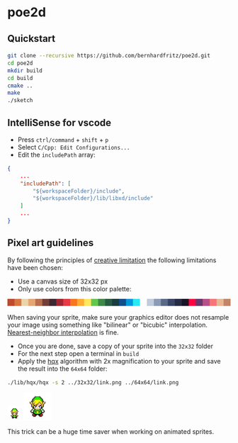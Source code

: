 # poe2d

## Quickstart

```bash
git clone --recursive https://github.com/bernhardfritz/poe2d.git
cd poe2d
mkdir build
cd build
cmake ..
make
./sketch
```

## IntelliSense for vscode

* Press `ctrl/command` + `shift` + `p`
* Select `C/Cpp: Edit Configurations...`
* Edit the `includePath` array:

```JSON
{
    ...
    "includePath": [
        "${workspaceFolder}/include",
        "${workspaceFolder}/lib/libxd/include"
    ]
    ...
}
```

## Pixel art guidelines

By following the principles of [creative limitation](https://en.wikipedia.org/wiki/Creative_limitation) the following limitations have been chosen:

* Use a canvas size of 32x32 px
* Only use colors from this color palette:

![color palette](endesga-32-32x.png)

When saving your sprite, make sure your graphics editor does not resample your image using something like "bilinear" or "bicubic" interpolation. [Nearest-neighbor interpolation](https://en.wikipedia.org/wiki/Nearest-neighbor_interpolation) is fine.
* Once you are done, save a copy of your sprite into the `32x32` folder
* For the next step open a terminal in `build`
* Apply the [hqx](https://en.wikipedia.org/wiki/Hqx) algorithm with 2x magnification to your sprite and save the result into the `64x64` folder:

```bash
./lib/hqx/hqx -s 2 ../32x32/link.png ../64x64/link.png
```

![32x32/link.png](32x32/link.png) ![64x64/link.png](64x64/link.png)

This trick can be a huge time saver when working on animated sprites.
